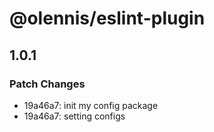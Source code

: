 # @olennis/eslint-plugin

## 1.0.1

### Patch Changes

- 19a46a7: init my config package
- 19a46a7: setting configs
